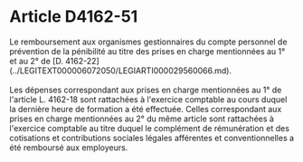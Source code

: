 # Article D4162-51

 

<div align="left">
  Le remboursement aux organismes gestionnaires du compte personnel de prévention de la pénibilité au titre des prises en charge mentionnées au 1° et au 2° de [D. 4162-22](../LEGITEXT000006072050/LEGIARTI000029560066.md). <br /> <br />Les dépenses correspondant aux prises en charge mentionnées au 1° de l'article L. 4162-18 sont rattachées à l'exercice comptable au cours duquel la dernière heure de formation a été effectuée. Celles correspondant aux prises en charge mentionnées au 2° du même article sont rattachées à l'exercice comptable au titre duquel le complément de rémunération et des cotisations et contributions sociales légales afférentes et conventionnelles a été remboursé aux employeurs.<br /> <br /> <br /> <br />